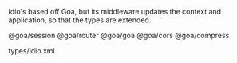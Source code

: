 Idio's based off Goa, but its middleware updates the context and application, so that the types are extended.

<include-typedefs>@goa/session</include-typedefs>
<include-typedefs>@goa/router</include-typedefs>
<include-typedefs>@goa/goa</include-typedefs>
<include-typedefs>@goa/cors</include-typedefs>
<include-typedefs>@goa/compress</include-typedefs>

<typedef>types/idio.xml</typedef>